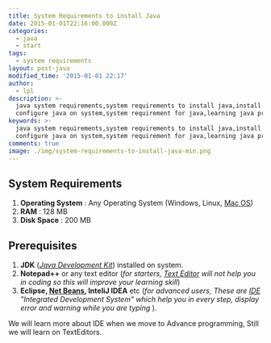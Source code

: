 ```yaml
---
title: System Requirements to install Java
date: 2015-01-01T22:16:00.000Z
categories:
  - java
  - start
tags:
  - system requirements
layout: post-java
modified_time: '2015-01-01 22:17'
author:
  - lpl
description: >-
  java system requirements,system requirements to install java,install and
  configure java on system,system requirement for java,learning java programming
keywords: >-
  java system requirements,system requirements to install java,install and
  configure java on system,system requirement for java,learning java programming
comments: true
image: ./img/system-requirements-to-install-java-min.png
---
```


## System Requirements

1.  **Operating System** : Any Operating System (Windows, Linux, [Mac OS](http://www.apple.com/osx/ "Mac OS"))
2.  **RAM** : 128 MB
3.  **Disk Space** : 200 MB

## Prerequisites

1.  **JDK** (_[Java Development Kit](http://www.oracle.com/technetwork/java/index.html "Java Development Kit")_) installed on system.
2.  **Notepad++** or any text editor (_for starters, [Text Editor](http://en.wikipedia.org/wiki/Text_editor "Text editor") will not help you in coding so this will improve your learning skill_)
3.  **Eclipse, [Net Beans](http://www.netbeans.org/ "NetBeans"), InteliJ IDEA** etc (_for advanced users, These are [IDE](http://en.wikipedia.org/wiki/Integrated_development_environment "Integrated development environment") "Integrated Development System" which help you in every step, display error and warning while you are typing_ ).

We will learn more about IDE when we move to Advance programming, Still we will learn on TextEditors.

